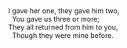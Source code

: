 <br />
<br />
I gave her one, they gave him two,<br />
&nbsp;&nbsp;You gave us three or more;<br />
They all returned from him to you,<br />
&nbsp;&nbsp;Though they were mine before.
<br />
<br />
<br />
